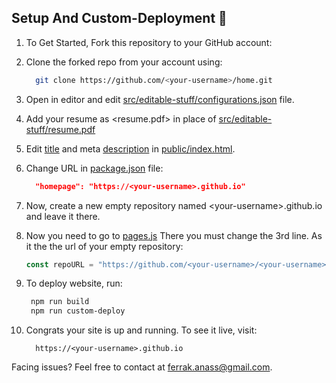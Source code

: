 ## Setup And Custom-Deployment 🔧

1. To Get Started, Fork this repository to your GitHub account:
2. Clone the forked repo from your account using:

     ```bash
       git clone https://github.com/<your-username>/home.git
     ```

3. Open in editor and edit [src/editable-stuff/configurations.json](./src/editable-stuff/configurations.json) file.
4. Add your resume as <resume.pdf> in place of [src/editable-stuff/resume.pdf](./src/editable-stuff/)
5. Edit [title](./public/index.html#L34) and meta [description](./public/index.html#L13) in [public/index.html](./public/index.html).
6. Change URL in [package.json](./package.json) file:

     ```json
       "homepage": "https://<your-username>.github.io"
     ```

7. Now, create a new empty repository named \<your-username>.github.io and leave it there.
8. Now you need to go to [pages.js](../pages.js#L3)
   There you must change the 3rd line. As it the the url of your empty repository:

     ```js
     const repoURL = "https://github.com/<your-username>/<your-username>.github.io.git";
     ```

9. To deploy website, run:

     ```bash
      npm run build
      npm run custom-deploy
     ```

10. Congrats your site is up and running. To see it live, visit:

     ```https
       https://<your-username>.github.io
     ```

Facing issues? Feel free to contact at ferrak.anass@gmail.com.
